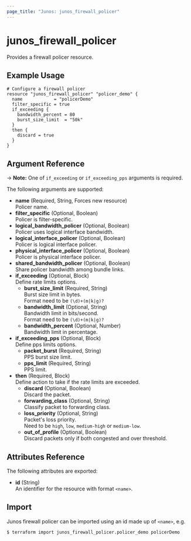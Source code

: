 ```yaml
---
page_title: "Junos: junos_firewall_policer"
---
```


# junos_firewall_policer

Provides a firewall policer resource.

## Example Usage

```hcl
# Configure a firewall policer
resource "junos_firewall_policer" "policer_demo" {
  name            = "policerDemo"
  filter_specific = true
  if_exceeding {
    bandwidth_percent = 80
    burst_size_limit  = "50k"
  }
  then {
    discard = true
  }
}
```

## Argument Reference

-> **Note:** One of `if_exceeding` or `if_exceeding_pps` arguments is required.

The following arguments are supported:

- **name** (Required, String, Forces new resource)  
  Policer name.
- **filter_specific** (Optional, Boolean)  
  Policer is filter-specific.
- **logical_bandwidth_policer** (Optional, Boolean)  
  Policer uses logical interface bandwidth.
- **logical_interface_policer** (Optional, Boolean)  
  Policer is logical interface policer.
- **physical_interface_policer** (Optional, Boolean)  
  Policer is physical interface policer.
- **shared_bandwidth_policer** (Optional, Boolean)  
  Share policer bandwidth among bundle links.
- **if_exceeding** (Optional, Block)  
  Define rate limits options.
  - **burst_size_limit** (Required, String)  
    Burst size limit in bytes.  
    Format need to be `(\d)+(m|k|g)?`
  - **bandwidth_limit** (Optional, String)  
    Bandwidth limit in bits/second.  
    Format need to be `(\d)+(m|k|g)?`
  - **bandwidth_percent** (Optional, Number)  
    Bandwidth limit in percentage.
- **if_exceeding_pps** (Optional, Block)  
  Define pps limits options.
  - **packet_burst** (Required, String)  
    PPS burst size limit.
  - **pps_limit** (Required, String)  
    PPS limit.
- **then** (Required, Block)  
  Define action to take if the rate limits are exceeded.
  - **discard** (Optional, Boolean)  
    Discard the packet.
  - **forwarding_class** (Optional, String)  
    Classify packet to forwarding class.
  - **loss_priority** (Optional, String)  
    Packet's loss priority.  
    Need to be `high`, `low`, `medium-high` or `medium-low`.
  - **out_of_profile** (Optional, Boolean)  
     Discard packets only if both congested and over threshold.

## Attributes Reference

The following attributes are exported:

- **id** (String)  
  An identifier for the resource with format `<name>`.

## Import

Junos firewall policer can be imported using an id made up of `<name>`, e.g.

```shell
$ terraform import junos_firewall_policer.policer_demo policerDemo
```
